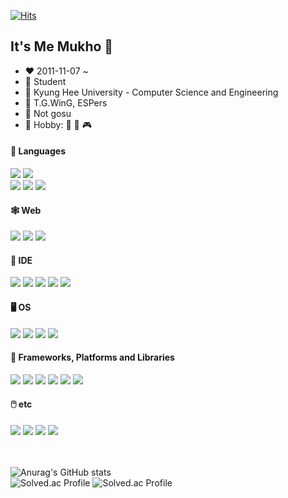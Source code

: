 [![Hits](https://hits.seeyoufarm.com/api/count/incr/badge.svg?url=https%3A%2F%2Fgithub.com%2FMukholisk&count_bg=%23CEE5D5&title_bg=%23D0B060&icon=&icon_color=%23E7E7E7&title=hi&edge_flat=true)](https://hits.seeyoufarm.com)
## It's Me Mukho 👋
- ❤️ 2011-11-07 ~
- 🔭 Student
- 🌱 Kyung Hee University - Computer Science and Engineering
- 👯 T.G.WinG, ESPers
- 🤔 Not gosu
- 🔌 Hobby: 🚴‍ 🎵 🎮


#### 💬 Languages
<img src="https://img.shields.io/badge/C%2B%2B-00599C?style=for-the-badge&logo=C%2B%2B&logoColor=white"> <img src="https://img.shields.io/badge/Python-3776AB?style=for-the-badge&logo=Python&logoColor=white"><br>
<img src="https://img.shields.io/badge/C-A8B9CC?style=for-the-badge&logo=C&logoColor=white"> <img src="https://img.shields.io/badge/Java-007396?style=for-the-badge&logo=Java&logoColor=white"> <img src="https://img.shields.io/badge/VBA-D83B01?style=for-the-badge&logo=microsoft-office&logoColor=white">
#### 🕸️ Web
<img src="https://img.shields.io/badge/JavaScript-F7DF1E?style=for-the-badge&logo=JavaScript&logoColor=white"> <img src="https://img.shields.io/badge/HTML-E34F26?style=for-the-badge&logo=HTML5&logoColor=white"> <img src="https://img.shields.io/badge/CSS-1572B6?style=for-the-badge&logo=CSS3&logoColor=white">
#### 🧰 IDE
<img src="https://img.shields.io/badge/Visual%20Studio-5C2D91?style=for-the-badge&logo=Visual%20Studio&logoColor=white"> <img src="https://img.shields.io/badge/VSCode-007ACC?style=for-the-badge&logo=Visual%20Studio%20Code&logoColor=white"> <img src="https://img.shields.io/badge/Android%20Studio-3DDC84?style=for-the-badge&logo=android-studio&logoColor=white"> <img src="https://img.shields.io/badge/Jupyter-F37626?style=for-the-badge&logo=jupyter&logoColor=white"> <img src="https://img.shields.io/badge/IntelliJ%20IDEA-000000?style=for-the-badge&logo=intellij%20idea&logoColor=white">
#### 🖥️ OS
<img src="https://img.shields.io/badge/Windows-0078D6?style=for-the-badge&logo=Windows&logoColor=white"> <img src="https://img.shields.io/badge/mac%20OS-000000?style=for-the-badge&logo=macOS&logoColor=white"> <img src="https://img.shields.io/badge/Android-3DDC84?style=for-the-badge&logo=Android&logoColor=white"> <img src="https://img.shields.io/badge/Linux-#FCC624?style=for-the-badge&logo=Linux&logoColor=white">
#### 👻 Frameworks, Platforms and Libraries
<img src="https://img.shields.io/badge/Qt-41CD52?style=for-the-badge&logo=Qt&logoColor=white"> <img src="https://img.shields.io/badge/express.js-000000?style=for-the-badge&logo=express&logoColor=%2361DAFB"> <img src="https://img.shields.io/badge/npm-CB3837?style=for-the-badge&logo=npm&logoColor=white"> <img src="https://img.shields.io/badge/Node.js-339933?style=for-the-badge&logo=node.js&logoColor=white"> <img src="https://img.shields.io/badge/django-092E20?style=for-the-badge&logo=django&logoColor=white"> <img src="https://img.shields.io/badge/Spring-6DB33F?style=for-the-badge&logo=spring&logoColor=%2361DAFB">
#### 🖱️ etc
<img src="https://img.shields.io/badge/Github-181717?style=for-the-badge&logo=Github&logoColor=white"> <img src="https://img.shields.io/badge/Microsoft%20Excel-217346?style=for-the-badge&logo=Microsoft%20Excel&logoColor=white"> <img src="https://img.shields.io/badge/Microsoft%20Access-A4373A?style=for-the-badge&logo=Microsoft%20Access&logoColor=white"> <img src="https://img.shields.io/badge/MySQL-4479A1?style=for-the-badge&logo=MySQL&logoColor=white">

<br><br>
![Anurag's GitHub stats](https://github-readme-stats.vercel.app/api?username=mukholisk&show_icons=true&theme=radical)<br>
![Solved.ac Profile](http://mazassumnida.wtf/api/v2/generate_badge?boj=komogoon)
![Solved.ac Profile](http://mazassumnida.wtf/api/v2/generate_badge?boj=lunalin)
